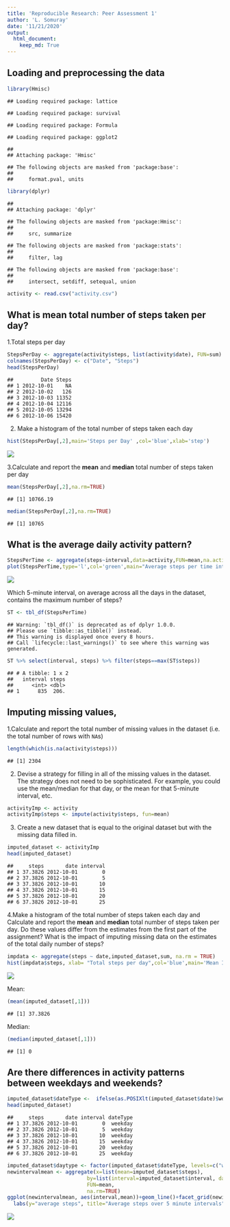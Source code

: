 ```yaml
---
title: 'Reproducible Research: Peer Assessment 1'
author: 'L. Somuray'
date: '11/21/2020'
output:
  html_document: 
    keep_md: True
---
```


## Loading and preprocessing the data

```r
library(Hmisc)
```

```
## Loading required package: lattice
```

```
## Loading required package: survival
```

```
## Loading required package: Formula
```

```
## Loading required package: ggplot2
```

```
## 
## Attaching package: 'Hmisc'
```

```
## The following objects are masked from 'package:base':
## 
##     format.pval, units
```

```r
library(dplyr)
```

```
## 
## Attaching package: 'dplyr'
```

```
## The following objects are masked from 'package:Hmisc':
## 
##     src, summarize
```

```
## The following objects are masked from 'package:stats':
## 
##     filter, lag
```

```
## The following objects are masked from 'package:base':
## 
##     intersect, setdiff, setequal, union
```

```r
activity <- read.csv("activity.csv")
```

## What is mean total number of steps taken per day?
1.Total steps per day

```r
StepsPerDay <- aggregate(activity$steps, list(activity$date), FUN=sum)
colnames(StepsPerDay) <- c("Date", "Steps")
head(StepsPerDay)
```

```
##         Date Steps
## 1 2012-10-01    NA
## 2 2012-10-02   126
## 3 2012-10-03 11352
## 4 2012-10-04 12116
## 5 2012-10-05 13294
## 6 2012-10-06 15420
```
2. Make a histogram of the total number of steps taken each day


```r
hist(StepsPerDay[,2],main='Steps per Day' ,col='blue',xlab='step')
```

![](PA1_template_files/figure-html/unnamed-chunk-3-1.png)<!-- -->

3.Calculate and report the **mean** and **median** total number of steps taken per day


```r
mean(StepsPerDay[,2],na.rm=TRUE)
```

```
## [1] 10766.19
```

```r
median(StepsPerDay[,2],na.rm=TRUE)
```

```
## [1] 10765
```

## What is the average daily activity pattern?


```r
StepsPerTime <- aggregate(steps~interval,data=activity,FUN=mean,na.action=na.omit)
plot(StepsPerTime,type='l',col='green',main="Average steps per time interval",xlab="Time" ,ylab="Steps")
```

![](PA1_template_files/figure-html/unnamed-chunk-5-1.png)<!-- -->

Which 5-minute interval, on average across all the days in the dataset, contains the maximum number of steps?

```r
ST <- tbl_df(StepsPerTime)
```

```
## Warning: `tbl_df()` is deprecated as of dplyr 1.0.0.
## Please use `tibble::as_tibble()` instead.
## This warning is displayed once every 8 hours.
## Call `lifecycle::last_warnings()` to see where this warning was generated.
```

```r
ST %>% select(interval, steps) %>% filter(steps==max(ST$steps))
```

```
## # A tibble: 1 x 2
##   interval steps
##      <int> <dbl>
## 1      835  206.
```

## Imputing missing values,
1.Calculate and report the total number of missing values in the dataset (i.e. the total number of rows with `NA`s)

```r
length(which(is.na(activity$steps)))
```

```
## [1] 2304
```

2. Devise a strategy for filling in all of the missing values in the dataset. The strategy does not need to be sophisticated. For example, you could use the mean/median for that day, or the mean for that 5-minute interval, etc.


```r
activityImp <- activity
activityImp$steps <- impute(activity$steps, fun=mean)
```
3. Create a new dataset that is equal to the original dataset but with the missing data filled in.

```r
imputed_dataset <- activityImp
head(imputed_dataset)
```

```
##     steps       date interval
## 1 37.3826 2012-10-01        0
## 2 37.3826 2012-10-01        5
## 3 37.3826 2012-10-01       10
## 4 37.3826 2012-10-01       15
## 5 37.3826 2012-10-01       20
## 6 37.3826 2012-10-01       25
```

4.Make a histogram of the total number of steps taken each day and Calculate and report the **mean** and **median** total number of steps taken per day. Do these values differ from the estimates from the first part of the assignment? What is the impact of imputing missing data on the estimates of the total daily number of steps?

```r
impdata <- aggregate(steps ~ date,imputed_dataset,sum, na.rm = TRUE)
hist(impdata$steps, xlab= "Total steps per day",col='blue',main='Mean Imputed dataset')
```

![](PA1_template_files/figure-html/unnamed-chunk-10-1.png)<!-- -->

Mean:

```r
(mean(imputed_dataset[,1]))
```

```
## [1] 37.3826
```
Median:


```r
(median(imputed_dataset[,1]))
```

```
## [1] 0
```

## Are there differences in activity patterns between weekdays and weekends?


```r
imputed_dataset$dateType <-  ifelse(as.POSIXlt(imputed_dataset$date)$wday %in% c(0,6), 'weekend', 'weekday')
head(imputed_dataset)
```

```
##     steps       date interval dateType
## 1 37.3826 2012-10-01        0  weekday
## 2 37.3826 2012-10-01        5  weekday
## 3 37.3826 2012-10-01       10  weekday
## 4 37.3826 2012-10-01       15  weekday
## 5 37.3826 2012-10-01       20  weekday
## 6 37.3826 2012-10-01       25  weekday
```

```r
imputed_dataset$daytype <- factor(imputed_dataset$dateType, levels=c("weekday","weekend"))
newintervalmean <- aggregate(x=list(mean=imputed_dataset$steps), 
                          by=list(interval=imputed_dataset$interval, dateType=imputed_dataset$dateType), 
                          FUN=mean, 
                          na.rm=TRUE)
ggplot(newintervalmean, aes(interval,mean))+geom_line()+facet_grid(newintervalmean$dateType~.)+
  labs(y="average steps", title="Average steps over 5 minute intervals")
```

![](PA1_template_files/figure-html/unnamed-chunk-14-1.png)<!-- -->



